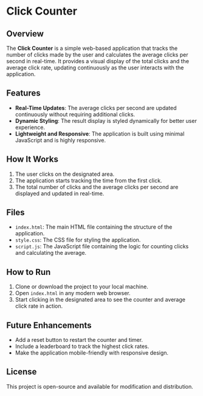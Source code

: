 # Click Counter

## Overview
The **Click Counter** is a simple web-based application that tracks the number of clicks made by the user and calculates the average clicks per second in real-time. It provides a visual display of the total clicks and the average click rate, updating continuously as the user interacts with the application.

## Features
- **Real-Time Updates**: The average clicks per second are updated continuously without requiring additional clicks.
- **Dynamic Styling**: The result display is styled dynamically for better user experience.
- **Lightweight and Responsive**: The application is built using minimal JavaScript and is highly responsive.

## How It Works
1. The user clicks on the designated area.
2. The application starts tracking the time from the first click.
3. The total number of clicks and the average clicks per second are displayed and updated in real-time.

## Files
- `index.html`: The main HTML file containing the structure of the application.
- `style.css`: The CSS file for styling the application.
- `script.js`: The JavaScript file containing the logic for counting clicks and calculating the average.

## How to Run
1. Clone or download the project to your local machine.
2. Open `index.html` in any modern web browser.
3. Start clicking in the designated area to see the counter and average click rate in action.

## Future Enhancements
- Add a reset button to restart the counter and timer.
- Include a leaderboard to track the highest click rates.
- Make the application mobile-friendly with responsive design.

## License
This project is open-source and available for modification and distribution.

